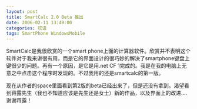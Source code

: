 ```yaml
---
layout: post
title: SmartCalc 2.0 Beta 推出
date: 2006-02-11 13:49:00
categories: 呓语
tags: SmartPhone WindowsMobile
---
```


SmartCalc是我很欣赏的一个smart phone上面的计算器软件。欣赏并不表明这个软件对于我来讲很有用，而是它的界面设计的很巧妙的解决了smartphone键盘上键很少的问题。再有一个原因，是它是用.net CF 1完成的。我是在我的电脑上无意之中点击这个程序时发现的。不过我用的还是smartcalc的第一版。 

现在从作者的space里面看到第2版的beta已经出来了，但是还没有拿到。渴望看到蒋露先生（我也不知道应该是先生还是女士）新的作品，以及界面上的改进.... 谢谢蒋露！
